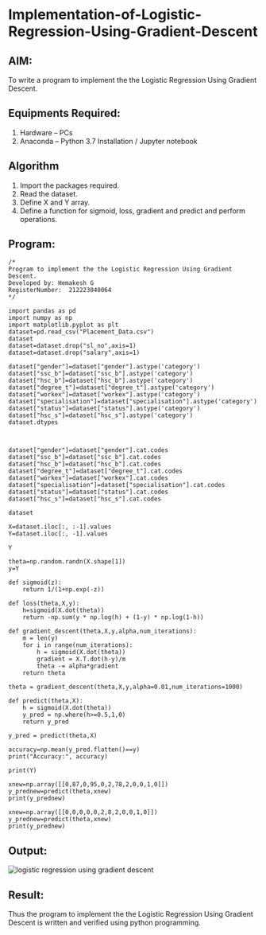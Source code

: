 # Implementation-of-Logistic-Regression-Using-Gradient-Descent

## AIM:
To write a program to implement the the Logistic Regression Using Gradient Descent.

## Equipments Required:
1. Hardware – PCs
2. Anaconda – Python 3.7 Installation / Jupyter notebook

## Algorithm
1. Import the packages required.
2. Read the dataset.
3. Define X and Y array.
4. Define a function for sigmoid, loss, gradient and predict and perform operations. 

## Program:
```
/*
Program to implement the the Logistic Regression Using Gradient Descent.
Developed by: Hemakesh G
RegisterNumber:  212223040064
*/
```
```
import pandas as pd
import numpy as np
import matplotlib.pyplot as plt
dataset=pd.read_csv("Placement_Data.csv")
dataset
dataset=dataset.drop("sl_no",axis=1)
dataset=dataset.drop("salary",axis=1)

dataset["gender"]=dataset["gender"].astype('category')
dataset["ssc_b"]=dataset["ssc_b"].astype('category')
dataset["hsc_b"]=dataset["hsc_b"].astype('category')
dataset["degree_t"]=dataset["degree_t"].astype('category')
dataset["workex"]=dataset["workex"].astype('category')
dataset["specialisation"]=dataset["specialisation"].astype('category')
dataset["status"]=dataset["status"].astype('category')
dataset["hsc_s"]=dataset["hsc_s"].astype('category')
dataset.dtypes



dataset["gender"]=dataset["gender"].cat.codes
dataset["ssc_b"]=dataset["ssc_b"].cat.codes
dataset["hsc_b"]=dataset["hsc_b"].cat.codes
dataset["degree_t"]=dataset["degree_t"].cat.codes
dataset["workex"]=dataset["workex"].cat.codes
dataset["specialisation"]=dataset["specialisation"].cat.codes
dataset["status"]=dataset["status"].cat.codes
dataset["hsc_s"]=dataset["hsc_s"].cat.codes

dataset

X=dataset.iloc[:, :-1].values
Y=dataset.iloc[:, -1].values

Y

theta=np.random.randn(X.shape[1])
y=Y

def sigmoid(z):
    return 1/(1+np.exp(-z))

def loss(theta,X,y):
    h=sigmoid(X.dot(theta))
    return -np.sum(y * np.log(h) + (1-y) * np.log(1-h))

def gradient_descent(theta,X,y,alpha,num_iterations):
    m = len(y)
    for i in range(num_iterations):
        h = sigmoid(X.dot(theta))
        gradient = X.T.dot(h-y)/m
        theta -= alpha*gradient
    return theta
    
theta = gradient_descent(theta,X,y,alpha=0.01,num_iterations=1000)

def predict(theta,X):
    h = sigmoid(X.dot(theta))
    y_pred = np.where(h>=0.5,1,0)
    return y_pred
    
y_pred = predict(theta,X)

accuracy=np.mean(y_pred.flatten()==y)
print("Accuracy:", accuracy)

print(Y)

xnew=np.array([[0,87,0,95,0,2,78,2,0,0,1,0]])
y_prednew=predict(theta,xnew)
print(y_prednew)

xnew=np.array([[0,0,0,0,0,2,8,2,0,0,1,0]])
y_prednew=predict(theta,xnew)
print(y_prednew)
```
## Output:
![logistic regression using gradient descent](sam.png)


## Result:
Thus the program to implement the the Logistic Regression Using Gradient Descent is written and verified using python programming.

